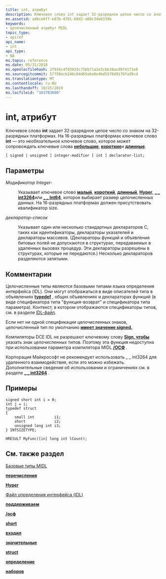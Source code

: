 ```yaml
---
title: int, атрибут
description: Ключевое слово int задает 32-разрядное целое число со знаком на 32-разрядных платформах. На 16-разрядных платформах ключевое слово int — это необязательное ключевое слово, которое может сопровождать ключевые слова небольшие, короткие и длинные.
ms.assetid: ad6ce0ff-e87b-4701-b9d2-a69c34e0339b
keywords:
- целочисленный атрибут MIDL
topic_type:
- apiref
api_name:
- int
api_type:
- NA
ms.topic: reference
ms.date: 05/31/2018
ms.openlocfilehash: 2f916c4f03023c756b71a2e3cbb38acd9f41f1e8
ms.sourcegitcommit: 57758ecb246c84d65e6e0e4bd5570d9176fa39cd
ms.translationtype: MT
ms.contentlocale: ru-RU
ms.lasthandoff: 10/25/2019
ms.locfileid: "103783600"
---
```

# <a name="int-attribute"></a>int, атрибут

Ключевое слово **int** задает 32-разрядное целое число со знаком на 32-разрядных платформах. На 16-разрядных платформах ключевое слово **int** — это необязательное ключевое слово, которое может сопровождать ключевые слова [**небольшие**](small.md), [**короткие**](short.md)и [**длинные**](long.md).

``` syntax
[ signed | unsigned ] integer-modifier [ int ] declarator-list;
```

## <a name="parameters"></a>Параметры

<dl> <dt>

*Модификатор Integer-* 
</dt> <dd>

Указывает ключевое слово [**малый**](small.md), [**короткий**](short.md), [**длинный**](long.md), [**Hyper**](hyper.md), [**\_ \_ int3264**](--int3264.md)или [**\_ \_ Int64**](--int64.md), которое выбирает размер целочисленных данных. На 16-разрядных платформах должен присутствовать квалификатор size.

</dd> <dt>

*декларатор-список* 
</dt> <dd>

Указывает один или несколько стандартных деклараторов C, таких как идентификаторы, деклараторы указателей и деклараторы массивов. (Деклараторы функций и объявления битовых полей не допускаются в структурах, передаваемых в удаленных вызовах процедур. Эти деклараторы разрешены в структурах, которые не передаются.) Несколько деклараторов разделяются запятыми.

</dd> </dl>

## <a name="remarks"></a>Комментарии

Целочисленные типы являются базовыми типами языка определения интерфейса (IDL). Они могут отображаться в виде описателей типа в объявлениях [**typedef**](typedef.md) , общих объявлениях и деклараторах функций (в виде спецификатора типа "функция-возврат" и спецификатора типа параметра). Контекст, в котором отображаются спецификаторы типов, см. в разделе [IDL-файл](interface-definition-idl-file.md).

Если нет ни одной спецификации целочисленных знаков, целочисленный тип по умолчанию [**имеет значение signed.**](signed.md)

Компиляторы DCE IDL не разрешают ключевому слову [**Sign, чтобы**](signed.md) указать знак целочисленных типов. Поэтому эта функция недоступна при использовании параметра компилятора MIDL [**/ОСФ**](-osf.md) .

Корпорация Майкрософт не рекомендует использовать \_ \_ int3264 для удаленного взаимодействия, если это можно избежать. Дополнительные сведения об использовании и ограничениях см. в разделе [**\_ \_ int3264**](--int3264.md) .

## <a name="examples"></a>Примеры

``` syntax
signed short int i = 0; 
int j = i; 
typedef struct 
{ 
    small int         i1; 
    short             i2; 
    unsigned long int i3; 
} INTSIZETYPE; 
 
HRESULT MyFunc([in] long int lCount);
```

## <a name="see-also"></a>См. также раздел

<dl> <dt>

[Базовые типы MIDL](midl-base-types.md)
</dt> <dt>

[**перечисления**](enum.md)
</dt> <dt>

[**Hyper**](hyper.md)
</dt> <dt>

[Файл определения интерфейса (IDL)](interface-definition-idl-file.md)
</dt> <dt>

[**поддерживаем**](long.md)
</dt> <dt>

[**/осф**](-osf.md)
</dt> <dt>

[**short**](short.md)
</dt> <dt>

[**входил**](signed.md)
</dt> <dt>

[**значительные**](small.md)
</dt> <dt>

[**struct**](struct.md)
</dt> <dt>

[**определение**](typedef.md)
</dt> <dt>

[**наборов**](union.md)
</dt> </dl>

 

 




